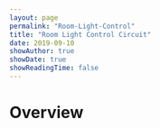 ```yaml
---
layout: page
permalink: "Room-Light-Control"
title: "Room Light Control Circuit"
date: 2019-09-10
showAuthor: true
showDate: true
showReadingTime: false
---
```


# Overview
